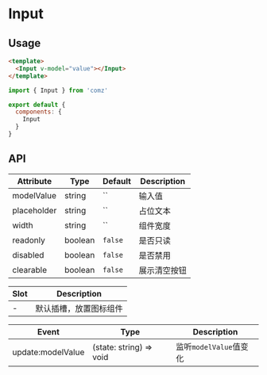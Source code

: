 # Input

## Usage

```html
<template>
  <Input v-model="value"></Input>
</template>
```
```js
import { Input } from 'comz'

export default {
  components: {
    Input
  }
}
```

## API

| Attribute   | Type    | Default | Description |
|-------------|---------|---------|-------------|
| modelValue  | string  | ``      | 输入值       |
| placeholder | string  | ``      | 占位文本     |
| width       | string  | ``      | 组件宽度     |
| readonly    | boolean | `false` | 是否只读     |
| disabled    | boolean | `false` | 是否禁用     |
| clearable   | boolean | `false` | 展示清空按钮  |

| Slot | Description        |
|------|--------------------|
| -    | 默认插槽，放置图标组件 |

| Event             | Type                    | Description           |
|-------------------|-------------------------|-----------------------|
| update:modelValue | (state: string) => void | 监听`modelValue`值变化  |
